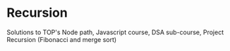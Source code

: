 # Recursion
Solutions to TOP's Node path, Javascript course, DSA sub-course, Project Recursion
(Fibonacci and merge sort)
